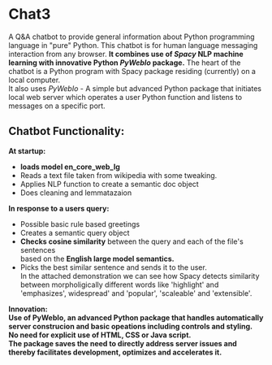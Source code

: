 # Chat3  
A Q&A chatbot to provide general information about Python programming language in "pure" Python. 
This chatbot is for human language messaging interaction from any browser. 
**It combines use of _Spacy_ NLP machine learning with innovative Python _PyWebIo_ package.**
The heart of the chatbot is a Python program with Spacy package residing (currently) on a local computer.  
It also uses _PyWebIo_ - A simple but advanced Python package that initiates local web server which operates a user Python function and listens to messages on a specific port. 

## Chatbot Functionality:  
**At startup:**  
*	**loads model en_core_web_lg** 
* Reads a text file taken from wikipedia with some tweaking.
*	Applies NLP function to create a semantic doc object
*	Does cleaning and lemmatazaion

**In response to a users query:**  
*	Possible basic rule based greetings
*	Creates a semantic query object
*	**Checks cosine similarity** between the query and each of the file's sentences  
  based on the **English large model semantics.**
*	Picks the best similar sentence and sends it to the user.  
In the attached demonstration we can see how Spacy detects similarity between morpholigically different words like 'highlight' and 'emphasizes', widespread' and 'popular', 'scaleable' and 'extensible'.

**Innovation:**  
**Use of PyWebIo, an advanced Python package that handles automatically server construcion and basic opeations including controls and styling.  
No need for explicit use of HTML, CSS or Java script.  
The package saves the need to directly address server issues and thereby facilitates development, 
optimizes and accelerates it.**  
